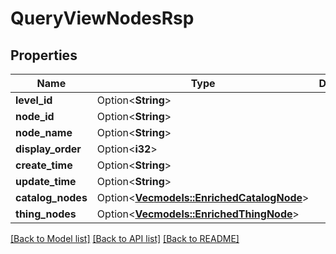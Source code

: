 # QueryViewNodesRsp

## Properties

Name | Type | Description | Notes
------------ | ------------- | ------------- | -------------
**level_id** | Option<**String**> |  | [optional]
**node_id** | Option<**String**> |  | [optional]
**node_name** | Option<**String**> |  | [optional]
**display_order** | Option<**i32**> |  | [optional]
**create_time** | Option<**String**> |  | [optional]
**update_time** | Option<**String**> |  | [optional]
**catalog_nodes** | Option<[**Vec<models::EnrichedCatalogNode>**](EnrichedCatalogNode.md)> |  | [optional]
**thing_nodes** | Option<[**Vec<models::EnrichedThingNode>**](EnrichedThingNode.md)> |  | [optional]

[[Back to Model list]](../README.md#documentation-for-models) [[Back to API list]](../README.md#documentation-for-api-endpoints) [[Back to README]](../README.md)


